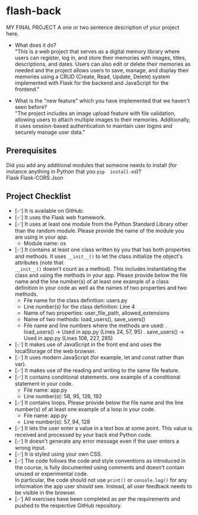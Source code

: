 # flash-back
 MY FINAL PROJECT 
A one or two sentence description of your project here. 
- What does it do?   
  "This is a web project that serves as a digital memory library where users can register, log in, and store their memories with images, titles, descriptions, and dates. Users can also edit or delete their memories as needed and the project allows users to save, manage, and display their memories using a CRUD (Create, Read, Update, Delete) system implemented with Flask for the backend and JavaScript for the frontend."
  
- What is the "new feature" which you have implemented that 
we haven't seen before?   
  "The project includes an image upload feature with file validation, allowing users to attach multiple images to their memories. Additionally, it uses session-based authentication to maintain user logins and securely manage user data."
## Prerequisites 
Did you add any additional modules that someone needs to 
install (for instance anything in Python that you `pip 
install-ed`)?  
  Flask
  Flask-CORS
  Json
## Project Checklist 
- [✅] It is available on GitHub. 
- [✅] It uses the Flask web framework. 
- [✅] It uses at least one module from the Python Standard 
Library other than the random module. 
  Please provide the name of the module you are using in your 
app. 
  - Module name: os
- [✅] It contains at least one class written by you that has 
both properties and methods. It uses `__init__()` to let the 
class initialize the object's attributes (note that  
`__init__()` doesn't count as a method). This includes 
instantiating the class and using the methods in your app. 
Please provide below the file name and the line number(s) of 
at least one example of a class definition in your code as 
well as the names of two properties and two methods. 
  - File name for the class definition: users.py
  - Line number(s) for the class definition: Line 4
  - Name of two properties: user_file_path, allowed_extensions
  - Name of two methods: load_users(), save_users()
  - File name and line numbers where the methods are used:
    . load_users() → Used in app.py (Lines 24, 57, 95)
    . save_users() → Used in app.py (Lines 108, 227, 285)
- [✅] It makes use of JavaScript in the front end and uses the 
localStorage of the web browser. 
- [✅] It uses modern JavaScript (for example, let and const 
rather than var). 
- [✅] It makes use of the reading and writing to the same file 
feature. 
- [✅] It contains conditional statements.
  one example of a conditional statement in your code. 
  - File name:  app.py
  - Line number(s):  58, 95, 126, 192
- [✅] It contains loops. Please provide below the file name 
and the line number(s) of at least 
  one example of a loop in your code. 
  - File name: app.py
  - Line number(s): 57, 94, 128
- [✅] It lets the user enter a value in a text box at some 
point. 
  This value is received and processed by your back end 
Python code. 
- [✅] It doesn't generate any error message even if the user 
enters a wrong input. 
- [✅] It is styled using your own CSS. 
- [✅] The code follows the code and style conventions as 
introduced in the course, is fully documented using comments 
and doesn't contain unused or experimental code.  
  In particular, the code should not use `print()` or 
`console.log()` for any information the app user should see. 
Instead, all user feedback needs to be visible in the 
browser.   
- [✅] All exercises have been completed as per the 
requirements and pushed to the respective GitHub repository.
